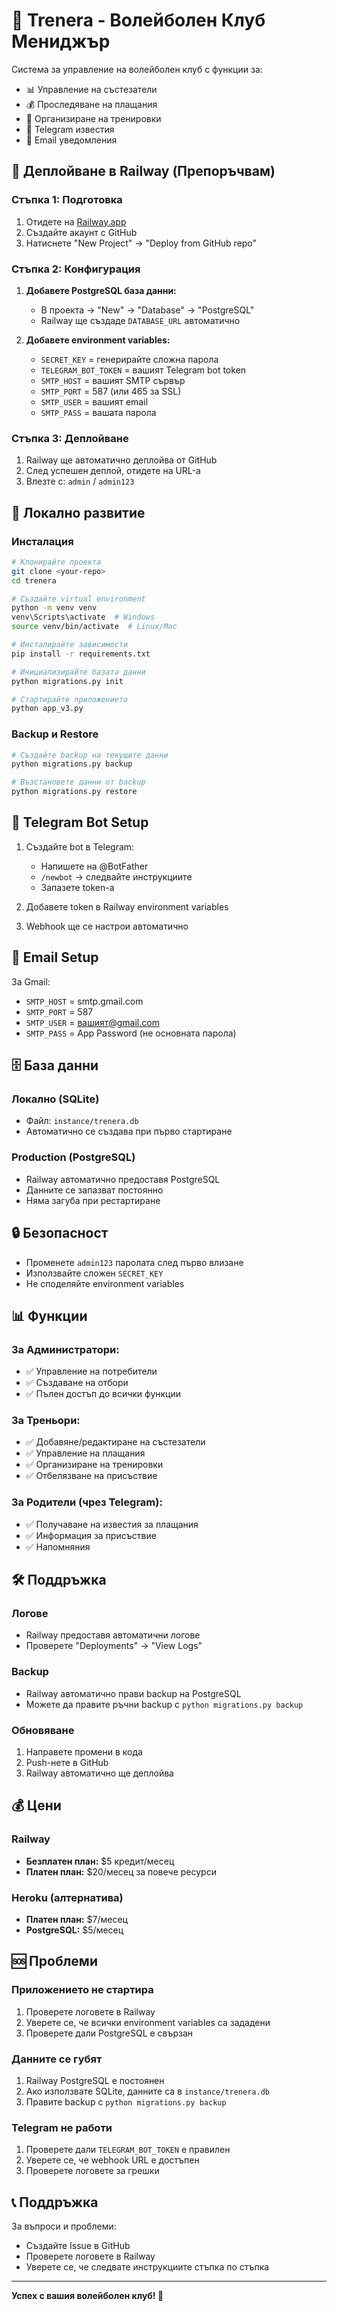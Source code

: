 # 🏐 Trenera - Волейболен Клуб Мениджър

Система за управление на волейболен клуб с функции за:
- 📊 Управление на състезатели
- 💰 Проследяване на плащания
- 📅 Организиране на тренировки
- 📱 Telegram известия
- 📧 Email уведомления

## 🚀 Деплойване в Railway (Препоръчвам)

### Стъпка 1: Подготовка
1. Отидете на [Railway.app](https://railway.app)
2. Създайте акаунт с GitHub
3. Натиснете "New Project" → "Deploy from GitHub repo"

### Стъпка 2: Конфигурация
1. **Добавете PostgreSQL база данни:**
   - В проекта → "New" → "Database" → "PostgreSQL"
   - Railway ще създаде `DATABASE_URL` автоматично

2. **Добавете environment variables:**
   - `SECRET_KEY` = генерирайте сложна парола
   - `TELEGRAM_BOT_TOKEN` = вашият Telegram bot token
   - `SMTP_HOST` = вашият SMTP сървър
   - `SMTP_PORT` = 587 (или 465 за SSL)
   - `SMTP_USER` = вашият email
   - `SMTP_PASS` = вашата парола

### Стъпка 3: Деплойване
1. Railway ще автоматично деплойва от GitHub
2. След успешен деплой, отидете на URL-а
3. Влезте с: `admin` / `admin123`

## 🔧 Локално развитие

### Инсталация
```bash
# Клонирайте проекта
git clone <your-repo>
cd trenera

# Създайте virtual environment
python -m venv venv
venv\Scripts\activate  # Windows
source venv/bin/activate  # Linux/Mac

# Инсталирайте зависимости
pip install -r requirements.txt

# Инициализирайте базата данни
python migrations.py init

# Стартирайте приложението
python app_v3.py
```

### Backup и Restore
```bash
# Създайте backup на текущите данни
python migrations.py backup

# Възстановете данни от backup
python migrations.py restore
```

## 📱 Telegram Bot Setup

1. Създайте bot в Telegram:
   - Напишете на @BotFather
   - `/newbot` → следвайте инструкциите
   - Запазете token-а

2. Добавете token в Railway environment variables

3. Webhook ще се настрои автоматично

## 📧 Email Setup

За Gmail:
- `SMTP_HOST` = smtp.gmail.com
- `SMTP_PORT` = 587
- `SMTP_USER` = вашият@gmail.com
- `SMTP_PASS` = App Password (не основната парола)

## 🗄️ База данни

### Локално (SQLite)
- Файл: `instance/trenera.db`
- Автоматично се създава при първо стартиране

### Production (PostgreSQL)
- Railway автоматично предоставя PostgreSQL
- Данните се запазват постоянно
- Няма загуба при рестартиране

## 🔒 Безопасност

- Променете `admin123` паролата след първо влизане
- Използвайте сложен `SECRET_KEY`
- Не споделяйте environment variables

## 📊 Функции

### За Администратори:
- ✅ Управление на потребители
- ✅ Създаване на отбори
- ✅ Пълен достъп до всички функции

### За Треньори:
- ✅ Добавяне/редактиране на състезатели
- ✅ Управление на плащания
- ✅ Организиране на тренировки
- ✅ Отбелязване на присъствие

### За Родители (чрез Telegram):
- ✅ Получаване на известия за плащания
- ✅ Информация за присъствие
- ✅ Напомняния

## 🛠️ Поддръжка

### Логове
- Railway предоставя автоматични логове
- Проверете "Deployments" → "View Logs"

### Backup
- Railway автоматично прави backup на PostgreSQL
- Можете да правите ръчни backup с `python migrations.py backup`

### Обновяване
1. Направете промени в кода
2. Push-нете в GitHub
3. Railway автоматично ще деплойва

## 💰 Цени

### Railway
- **Безплатен план:** $5 кредит/месец
- **Платен план:** $20/месец за повече ресурси

### Heroku (алтернатива)
- **Платен план:** $7/месец
- **PostgreSQL:** $5/месец

## 🆘 Проблеми

### Приложението не стартира
1. Проверете логовете в Railway
2. Уверете се, че всички environment variables са зададени
3. Проверете дали PostgreSQL е свързан

### Данните се губят
1. Railway PostgreSQL е постоянен
2. Ако използвате SQLite, данните са в `instance/trenera.db`
3. Правите backup с `python migrations.py backup`

### Telegram не работи
1. Проверете дали `TELEGRAM_BOT_TOKEN` е правилен
2. Уверете се, че webhook URL е достъпен
3. Проверете логовете за грешки

## 📞 Поддръжка

За въпроси и проблеми:
- Създайте Issue в GitHub
- Проверете логовете в Railway
- Уверете се, че следвате инструкциите стъпка по стъпка

---

**Успех с вашия волейболен клуб! 🏐**


